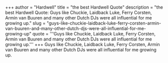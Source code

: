 +++
author = "Hardwell"
title = "the best Hardwell Quote"
description = "the best Hardwell Quote: Guys like Chuckie, Laidback Luke, Ferry Corsten, Armin van Buuren and many other Dutch DJs were all influential for me growing up."
slug = "guys-like-chuckie-laidback-luke-ferry-corsten-armin-van-buuren-and-many-other-dutch-djs-were-all-influential-for-me-growing-up"
quote = '''Guys like Chuckie, Laidback Luke, Ferry Corsten, Armin van Buuren and many other Dutch DJs were all influential for me growing up.'''
+++
Guys like Chuckie, Laidback Luke, Ferry Corsten, Armin van Buuren and many other Dutch DJs were all influential for me growing up.
